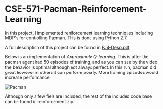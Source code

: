 # CSE-571-Pacman-Reinforcement-Learning
In this project, I implemented reniforcement learning techniques including MDP's for controlling Pacman. This is done using Python 2.7.

A full description of this project can be found in [PJ4-Desp.pdf](https://github.com/forksup/CSE-571-Pacman-Reinforcement-Learning/blob/main/PJ4-Desp.pdf)

Below is an implementation of *Approximate Q-learning*. This is after the pacman agent had 50 episodes of training, and as you can see by the video the behavior is optimal although not always perfect. In this run, pacman did great however in others it can perform poorly. More training episodes would increase performance

![Pacman](https://i.imgur.com/xxFSJot.gif)

Although only a few fiels are included, the rest of the included code base can be fuond in reinforcement.zip.
